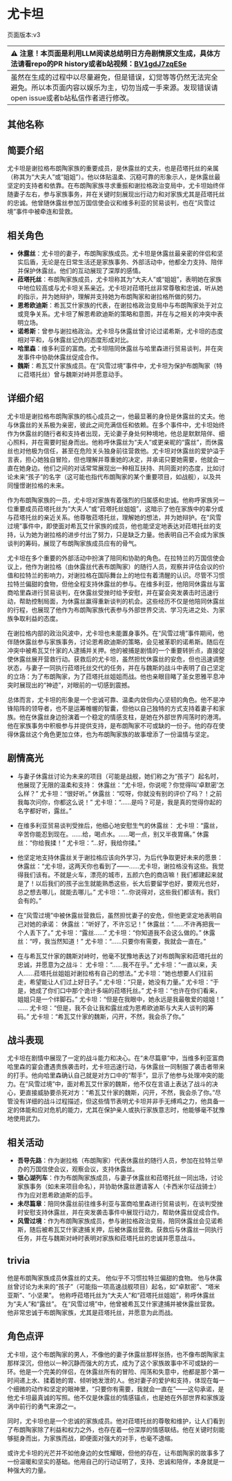 # 尤卡坦
页面版本:v3
 

| :warning: 注意！本页面是利用LLM阅读总结明日方舟剧情原文生成，具体方法请看repo的PR history或者b站视频：[BV1gdJ7zqESe](https://www.bilibili.com/video/BV1gdJ7zqESe/)         |
|:----------------------------|
| 虽然在生成的过程中以尽量避免，但是错误，幻觉等等仍然无法完全避免。所以本页面内容以娱乐为主，切勿当成一手来源。发现错误请open issue或者b站私信作者进行修改。|



## 其他名称

## 简要介绍
尤卡坦是谢拉格布朗陶家族的重要成员，是休露丝的丈夫，也是菈塔托丝的亲属（称其为“大夫人”或“姐姐”）。他以体贴温柔、沉稳可靠的形象示人，是休露丝最坚定的支持者和依靠。在布朗陶家族寻求重振和谢拉格政治变局中，尤卡坦始终伴随妻子左右，参与家族事务，并在关键时刻展现出行动力和对家族尤其是菈塔托丝的忠诚。他曾随休露丝参加万国信使会议和维多利亚的贸易谈判，也在“风雪过境”事件中被牵连和营救。
## 相关角色
-   **休露丝**：尤卡坦的妻子，布朗陶家族成员。尤卡坦是休露丝最亲密的伴侣和坚实后盾，无论是在日常生活还是家族事务、外部活动中，他都全力支持、陪伴并保护休露丝。他们的互动展现了深厚的感情。
-   **菈塔托丝**：布朗陶家族成员，尤卡坦称其为“大夫人”或“姐姐”，表明她在家族中地位较高或与尤卡坦关系亲近。尤卡坦对菈塔托丝非常尊敬和忠诚，听从她的指示，并为她辩护，理解并支持她为布朗陶家和谢拉格所做的努力。
-   **恩希欧迪斯**：希瓦艾什家族的代表，在谢拉格政治变局中与布朗陶家处于对立或竞争关系。尤卡坦了解恩希欧迪斯的策略和意图，并在与之相关的冲突中表明立场。
-   **诺希斯**：曾参与谢拉格政治。尤卡坦与休露丝曾讨论过诺希斯，尤卡坦的态度相对平和，与休露丝记仇的态度形成对比。
-   **哈里森**：维多利亚的富商。尤卡坦陪同休露丝与哈里森进行贸易谈判，并在突发事件中协助休露丝促成合作。
-   **魏斯**：希瓦艾什家族成员。在“风雪过境”事件中，尤卡坦为保护布朗陶家（特に菈塔托丝）曾与魏斯对峙并愿意动手。
## 详细介绍
尤卡坦是谢拉格布朗陶家族的核心成员之一，他最显著的身份是休露丝的丈夫。他与休露丝的关系极为亲密，彼此之间充满信任和依赖。在多个事件中，尤卡坦始终作为休露丝的随行者和支持者出现，无论妻子身处何种境地，他总是默默陪伴、细心照料，并在需要时挺身而出。他称呼休露丝为“夫人”或更亲昵的“露丝”，而休露丝也对他极为信任，甚至在危险关头独身前往营救他。尤卡坦对休露丝的爱护溢于言表，担心她独自冒险，但也理解并尊重她的决定，并承诺只要她需要，他就会一直在她身边。他们之间的对话常常展现出一种相互扶持、共同面对的态度，比如讨论未来“孩子”的名字（这可能也指代布朗陶家的某个重要项目，如战舰），以及共同憧憬谢拉格的未来。

作为布朗陶家族的一员，尤卡坦对家族有着强烈的归属感和忠诚。他称呼家族另一位重要成员菈塔托丝为“大夫人”或“菈塔托丝姐姐”，这暗示了他在家族中的辈分或与菈塔托丝的亲近关系。他尊敬菈塔托丝，理解她的想法，并为她辩护。在“风雪过境”事件中，即使面对希瓦艾什家族的成员，他也能坚定地表达对菈塔托丝的支持，认为她为谢拉格的进步付出了努力，只是缺乏力量。他表明自己不会成为家族谈判的筹码，展现了布朗陶家族成员应有的骨气。

尤卡坦在多个重要的外部活动中扮演了陪同和协助的角色。在拉特兰的万国信使会议上，他作为谢拉格（由休露丝代表布朗陶家）的随行人员，观察并评估会议的价值和拉特兰的影响力，对谢拉格在国际舞台上的地位有着清醒的认识。尽管不习惯拉特兰偏甜的食物，但他全程支持休露丝的参与。在维多利亚，他陪同休露丝与富商哈里森进行贸易谈判，在休露丝受挫时给予安慰，并在宴会突发袭击时迅速行动，帮助控制局面，为休露丝赢得重新谈判的机会。这些经历不仅是他陪同休露丝的行程，也展现了他作为布朗陶家族代表参与外部世界交流、学习先进之处、为家族争取利益的态度。

在谢拉格内部的政治风波中，尤卡坦也未能置身事外。在“风雪过境”事件期间，他伴随休露丝参与家族事务，讨论恩希欧迪斯的策略，会见被革职的诺希斯。随后在冲突中被希瓦艾什家的人逮捕并关押。他的被捕是剧情的一个重要转折点，直接促使休露丝展开营救行动。获救后的尤卡坦，虽然担忧休露丝的安危，但也迅速调整状态，与妻子一同执行菈塔托丝交代的任务，并在与魏斯的战斗中表明了自己坚定的立场：为了布朗陶家，为了菈塔托丝姐姐而战。他也亲眼目睹了圣女恩雅平息冲突时展现出的“神迹”，对眼前的一切感到震撼。

总体而言，尤卡坦的形象是一个忠诚可靠、温柔内敛但内心坚韧的角色。他不是冲锋陷阵的领导者，也不是运筹帷幄的智囊，但他以自己独特的方式支持着妻子和家族。他在休露丝身边扮演着一个稳定的情感支柱，是她在外部世界闯荡时的港湾。他在家族事务中积极参与并提供支持，是布朗陶家不可或缺的一份子。他的存在使得休露丝这个角色更加立体，也为布朗陶家族的故事增添了一份温情与坚定。
## 剧情高光
- 与妻子休露丝讨论为未来的项目（可能是战舰，她们称之为“孩子”）起名时，他展现了无限的温柔和支持：
休露丝：“尤卡坦，你说呢？你觉得叫‘卓默密’怎么样？”
尤卡坦：“很好听。”
休露丝：“哎呀，你就没有别的评价了吗？！之前我每次问你，你都这么说！”
尤卡坦：“......是吗？可是，我是真的觉得你起的名字都好听，露丝。”

- 在维多利亚贸易谈判受挫后，他细心地安慰生气的休露丝：
尤卡坦：“露丝，辛苦你能忍到现在。......给，喝点水。......喝一点，别又半夜胃痛。”
休露丝：“你给我揉！”
尤卡坦：“...好，我给你揉。”

- 他坚定地支持休露丝关于谢拉格应该向外学习，为后代争取更好未来的愿景：
休露丝：“尤卡坦，这两天你也看到了——......尤卡坦，谢拉格没有这些。我觉得我们该有。不就是火车，漂亮的城市，五颜六色的商店嘛！我们都建起来就是了！以后我们的孩子出生就能熟悉这些，长大后要留学也好，要观光也好，总之想去哪儿，就能去哪儿。”
尤卡坦：“...你说得对，这些我们都该有。我们会有的。”

- 在“风雪过境”中被休露丝营救后，虽然担忧妻子的安危，但他更坚定地表明自己对她的承诺：
休露丝：“听好了，不许忘记！”
休露丝：“......不许再把我一个人丢下了。”
尤卡坦：“露丝......”
尤卡坦：“你知道我不会这么做的。”
休露丝：“哼，我当然知道！”
尤卡坦：“......只要你有需要，我就会一直在。”

- 在与希瓦艾什家的魏斯对峙时，他毫不犹豫地表达了对布朗陶家和菈塔托丝的忠诚，并愿意为之战斗：
尤卡坦：“......我不在乎。”
尤卡坦：“一直以来，夫人......菈塔托丝姐姐对谢拉格有自己的想法。”
尤卡坦：“她也想要人们往前走，希望能让人们过上好日子。”
尤卡坦：“只是，她没有力量。”
尤卡坦：“于是，她成了你们口中那个诡计多端的菈塔托丝。”
尤卡坦：“也许在你们看来，姐姐只是一个绊脚石。”
尤卡坦：“但是在我眼中，她永远是我最敬爱的姐姐！”
......
尤卡坦：“但是，我不会让我和露丝成为恩希欧迪斯与大夫人谈判的筹码。”
尤卡坦：“希瓦艾什家的魏斯，闪开，不然，我会杀了你。”
## 战斗表现
尤卡坦在剧情中展现了一定的战斗能力和决心。在“未尽篇章”中，当维多利亚富商哈里森的宴会遭遇贵族袭击时，尤卡坦迅速行动，与休露丝一同制服了袭击者带来的打手。他向哈里森确认自己就是对方口中的“帮手”，显示了他参与处理冲突的能力。在“风雪过境”中，面对希瓦艾什家的魏斯，他不仅在言语上表达了战斗的决心，更直接威胁要杀死对方：“希瓦艾什家的魏斯，闪开，不然，我会杀了你。”尽管没有详细的战斗过程描述，但这些情节表明尤卡坦并非手无缚鸡之力，他具备一定的体能和应对危机的能力，尤其在保护亲人或执行家族意志时，他能够毫不犹豫地使用武力。
## 相关活动
-   **吾导先路**：作为谢拉格（布朗陶家）代表休露丝的随行人员，参加在拉特兰举办的万国信使会议，观察会议，支持休露丝。
-   **银心湖列车**：作为布朗陶家族成员，与妻子休露丝和菈塔托丝一同出场，讨论家族事务（如未来项目命名），并协助休露丝邀请客人（卡西米尔征战骑士）作为应对恩希欧迪斯的后手。
-   **未尽篇章**：陪同休露丝前往维多利亚与富商哈里森进行贸易谈判，在谈判受挫时安慰支持休露丝，并在突发袭击事件中展现行动力，帮助休露丝促成合作。
-   **风雪过境**：作为布朗陶家族成员，参与谢拉格政治变局，陪同休露丝会见诺希斯，随后被希瓦艾什家逮捕关押，后被休露丝营救。获救后与休露丝一同执行任务，并在与魏斯对峙时表明对家族和菈塔托丝的忠诚并愿意战斗。
## trivia
他是布朗陶家族成员休露丝的丈夫。
他似乎不习惯拉特兰偏甜的食物。
他与休露丝曾讨论为未来的“孩子”（可能指一项高速战舰项目）起名，如“卓默密”、“塔米亚斯”、“小坚果”。
他称呼菈塔托丝为“大夫人”和“菈塔托丝姐姐”，称呼休露丝为“夫人”和“露丝”。
在“风雪过境”中，他曾被希瓦艾什家逮捕并被休露丝营救。
他非常忠诚于布朗陶家族，尤其是菈塔托丝，并愿意为此而战。
## 角色点评
尤卡坦，这个布朗陶家的男人，不像他的妻子休露丝那样张扬，也不像布朗陶家主那样深沉，但他以一种沉静而强大的方式，成为了这个家族故事中不可或缺的一环。他是一个完美的伴侣，在休露丝所有的冒险、闯荡和失意中，他都是那个第一时间递上水、揉着她的胃、倾听她发泄的人。他对妻子的爱护和支持，体现在每一个细微的动作和坚定的眼神里，“只要你有需要，我就会一直在”——这句承诺，是他尤卡坦最真诚的写照。他不仅是休露丝的情感锚点，也是她在外部世界和家族漩涡中前行的勇气来源之一。

同时，尤卡坦也是一个忠诚的家族成员。他对菈塔托丝的尊敬和维护，让人们看到了布朗陶家除了利益和权力之外，也存在着一份深厚的情感联结。他在关键时刻能够挺身而出，为家族而战，即便面对强大的对手，也毫不退缩。

或许尤卡坦的光芒并不如他身边的女性耀眼，但他的存在，让布朗陶家的故事多了一份温暖和坚实的基础。他用自己的行动证明了，支持、忠诚和陪伴，本身就是一种强大的力量。
